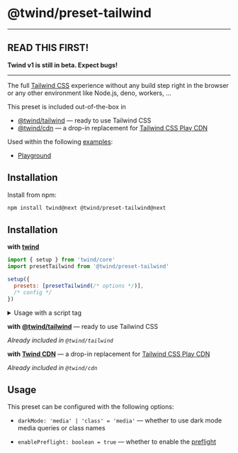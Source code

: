 # @twind/preset-tailwind

---

## READ THIS FIRST!

**Twind v1 is still in beta. Expect bugs!**

---

The full [Tailwind CSS](https://tailwindcss.com) experience without any build step right in the browser or any other environment like Node.js, deno, workers, ...

This preset is included out-of-the-box in

- [@twind/tailwind](https://www.npmjs.com/package/@twind/tailwind) — ready to use Tailwind CSS
- [@twind/cdn](https://www.npmjs.com/package/@twind/cdn) — a drop-in replacement for [Tailwind CSS Play CDN](https://tailwindcss.com/docs/installation/play-cdn)

Used within the following [examples](https://github.com/tw-in-js/twind/tree/next/examples):

- [Playground](https://github.com/tw-in-js/twind/tree/next/examples/playground)

## Installation

Install from npm:

```sh
npm install twind@next @twind/preset-tailwind@next
```

## Installation

**with [twind](https://www.npmjs.com/package/twind)**

```js
import { setup } from 'twind/core'
import presetTailwind from '@twind/preset-tailwind'

setup({
  presets: [presetTailwind(/* options */)],
  /* config */
})
```

<details><summary>Usage with a script tag</summary>

```html
<head>
  <script
    src="https://cdn.jsdelivr.net/combine/npm/twind@next,npm/@twind/preset-tailwind@next"
    crossorigin
  ></script>
  <script>
    twind.setup({
      presets: [twind.presetTailwind(/* options */)],
      /* config */
    })
  </script>
</head>
```

</details>

**with [@twind/tailwind](https://www.npmjs.com/package/@twind/tailwind)** — ready to use Tailwind CSS

_Already included in `@twind/tailwind`_

**with [Twind CDN](https://www.npmjs.com/package/@twind/cdn)** — a drop-in replacement for [Tailwind CSS Play CDN](https://tailwindcss.com/docs/installation/play-cdn)

_Already included in `@twind/cdn`_

## Usage

This preset can be configured with the following options:

- `darkMode: 'media' | 'class' = 'media'` — whether to use dark mode media queries or class names

- `enablePreflight: boolean = true` — whether to enable the [preflight](https://tailwindcss.com/docs/preflight)
